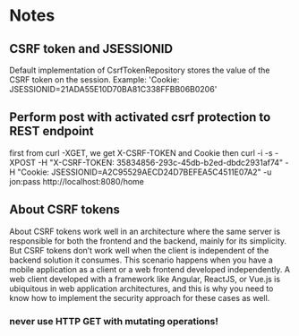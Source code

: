 # Notes

## CSRF token and JSESSIONID
Default implementation of CsrfTokenRepository stores the value of the CSRF token
on the session. Example:
	'Cookie: JSESSIONID=21ADA55E10D70BA81C338FFBB06B0206' 

## Perform post with activated csrf protection to REST endpoint
first
	from curl -XGET, we get X-CSRF-TOKEN and Cookie 
then
	curl -i -s -XPOST 
	-H "X-CSRF-TOKEN: 35834856-293c-45db-b2ed-dbdc2931af74" 
	-H "Cookie: JSESSIONID=A2C95529AECD24D7BEFEA5C4511E07A2" 
	-u jon:pass 
	http://localhost:8080/home
	
## About CSRF tokens 
About CSRF tokens work well in an architecture where the same server is responsible 
for both the frontend and the backend, mainly for its simplicity. But CSRF tokens don’t work well
when the client is independent of the backend solution it consumes. This scenario happens 
when you have a mobile application as a client or a web frontend developed independently. 
A web client developed with a framework like Angular, ReactJS, or Vue.js is ubiquitous 
in web application architectures, and this is why you need to know how to implement the security 
approach for these cases as well.

### never use HTTP GET with mutating operations!

